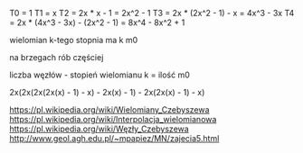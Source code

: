 T0 										= 1
T1 										= x
T2 = 2x * x - 1 						= 2x^2 - 1
T3 = 2x * (2x^2 - 1) - x 				= 4x^3 - 3x
T4 = 2x * (4x^3 - 3x) - (2x^2 - 1) 		= 8x^4 - 8x^2 + 1

wielomian k-tego stopnia ma k m0

na brzegach rób częściej

liczba węzłów - stopień wielomianu k = ilość m0

2x(2x(2x(2x(x) - 1) - x) - 2x(x) - 1) - 2x(2x(x) - 1) - x)

https://pl.wikipedia.org/wiki/Wielomiany_Czebyszewa
https://pl.wikipedia.org/wiki/Interpolacja_wielomianowa
https://pl.wikipedia.org/wiki/Węzły_Czebyszewa
http://www.geol.agh.edu.pl/~mpapiez/MN/zajecia5.html



